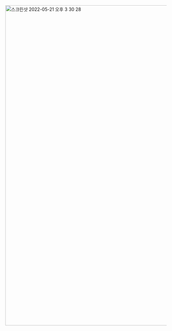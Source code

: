 
<img width="1000" alt="스크린샷 2022-05-21 오후 3 30 28" src="https://user-images.githubusercontent.com/101626991/169639178-899d466c-2119-4371-85cc-edb51afb7d12.png">
